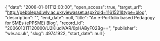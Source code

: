 {
  "date": "2006-01-01T12:00:00", 
  "open_access": true, 
  "target_url": "http://pebblepad.wlv.ac.uk/viewasset.aspx?oid=1161521&type=blog", 
  "description": "", 
  "end_date": null, 
  "title": "An e-Portfolio based Pedagogy for SMEs (ePPSME) Blog", 
  "record_id": "20060101T120000/U2KiudiVAR/0pHAByF02Bg==", 
  "publisher": "wlv.ac.uk", 
  "slug": 49741922, 
  "start_date": null
}

